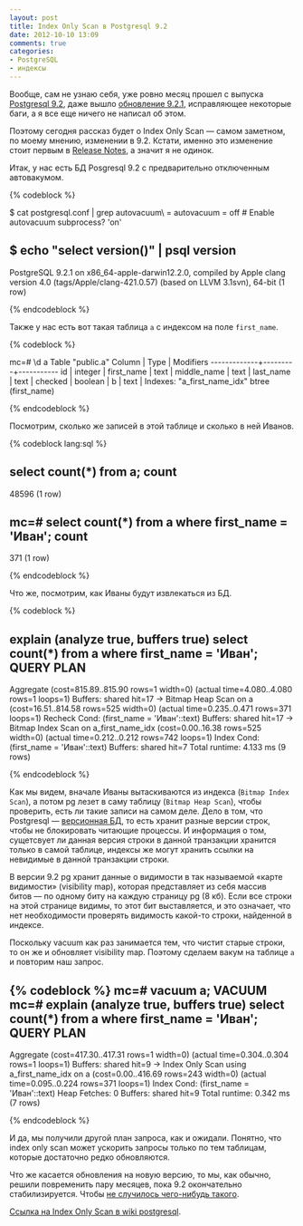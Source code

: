 ```yaml
---
layout: post
title: Index Only Scan в Postgresql 9.2
date: 2012-10-10 13:09
comments: true
categories:
- PostgreSQL
- индексы
---
```


Вообще, сам не узнаю себя, уже ровно месяц прошел с выпуска [Postgresql 9.2](http://www.postgresql.org/docs/9.2/static/release-9-2.html), даже вышло [обновление 9.2.1](http://www.postgresql.org/docs/9.2/static/release-9-2-1.html), исправляющее некоторые баги, а я все еще ничего не написал об этом.

Поэтому сегодня рассказ будет о Index Only Scan — самом заметном, по моему мнению, изменении в 9.2. Кстати, именно это
изменение стоит первым в [Release Notes](http://www.postgresql.org/docs/9.2/static/release-9-2.html), а значит я не
одинок.

<!-- more -->

Итак, у нас есть БД Posgresql 9.2 с предварительно отключенным автовакумом.

{% codeblock %}

$ cat postgresql.conf | grep autovacuum\ =
autovacuum = off			# Enable autovacuum subprocess?  'on'

$ echo "select version()" | psql
             version
-----------------------------------------------------------------------------
 PostgreSQL 9.2.1 on x86_64-apple-darwin12.2.0, compiled by Apple 
 clang version 4.0 (tags/Apple/clang-421.0.57) (based on LLVM 3.1svn), 64-bit
(1 row)

{% endcodeblock %}

Также у нас есть вот такая таблица `a` с индексом на поле `first_name`.

{% codeblock %}

mc=# \d a
         Table "public.a"
   Column    |  Type   | Modifiers 
-------------+---------+-----------
 id          | integer | 
 first_name  | text    | 
 middle_name | text    | 
 last_name   | text    | 
 checked     | boolean | 
 b           | text    | 
Indexes:
    "a_first_name_idx" btree (first_name)

{% endcodeblock %}

Посмотрим, сколько же записей в этой таблице и сколько в ней Иванов.

{% codeblock lang:sql %}

select count(*) from a;
 count 
-------
 48596
(1 row)

mc=# select count(*) from a where first_name = 'Иван';
 count 
-------
   371
(1 row)

{% endcodeblock %}

Что же, посмотрим, как Иваны будут извлекаться из БД.

{% codeblock %}

explain (analyze true, buffers true) select count(*) from a where first_name = 'Иван';
                                                             QUERY PLAN                                                             
------------------------------------------------------------------------------------------------------------------------------------
 Aggregate  (cost=815.89..815.90 rows=1 width=0) (actual time=4.080..4.080 rows=1 loops=1)
   Buffers: shared hit=17
   ->  Bitmap Heap Scan on a  (cost=16.51..814.58 rows=525 width=0) (actual time=0.235..0.471 rows=371 loops=1)
         Recheck Cond: (first_name = 'Иван'::text)
         Buffers: shared hit=17
         ->  Bitmap Index Scan on a_first_name_idx  (cost=0.00..16.38 rows=525 width=0) (actual time=0.212..0.212 rows=742 loops=1)
               Index Cond: (first_name = 'Иван'::text)
               Buffers: shared hit=7
 Total runtime: 4.133 ms
(9 rows)

{% endcodeblock %}

Как мы видем, вначале Иваны вытаскиваются из индекса (`Bitmap Index Scan`), а потом pg лезет в саму таблицу
(`Bitmap Heap Scan`), чтобы проверить, есть ли такие записи на самом деле. Дело в том, что Postgresql —
[версионная БД](http://www.postgresql.org/docs/9.2/static/mvcc-intro.html), то есть хранит разные версии строк, чтобы не
блокировать читающие процессы. И информация о том, сущетсвует ли данная версия строки в данной транзакции хранится
только в самой таблице, индексы же могут хранить ссылки на невидимые в данной транзакции строки.

В версии 9.2 pg хранит данные о видимости в так называемой «карте видимости» (visibility map), которая представляет из
себя массив битов — по одному биту на каждую страницу pg (8 кб). Если все строки на этой странице видимы, то этот бит
выставляется, и это означает, что нет необходимости проверять видимость какой-то строки, найденной в индексе.

Поскольку vacuum как раз занимается тем, что чистит старые строки, то он же и обновляет visibility map. Поэтому сделаем
вакум на таблице `a` и повторим наш запрос.

{% codeblock %}
mc=# vacuum a;
VACUUM
mc=# explain (analyze true, buffers true) select count(*) from a where first_name = 'Иван';
                                                             QUERY PLAN                                                              
-------------------------------------------------------------------------------------------------------------------------------------
 Aggregate  (cost=417.30..417.31 rows=1 width=0) (actual time=0.304..0.304 rows=1 loops=1)
   Buffers: shared hit=9
   ->  Index Only Scan using a_first_name_idx on a  (cost=0.00..416.69 rows=243 width=0) (actual time=0.095..0.224 rows=371 loops=1)
         Index Cond: (first_name = 'Иван'::text)
         Heap Fetches: 0
         Buffers: shared hit=9
 Total runtime: 0.342 ms
(7 rows)

{% endcodeblock %}

И да, мы получили другой план запроса, как и ожидали. Понятно, что index only scan может ускорить запросы только по тем
таблицам, которые достаточно редко обновляются.

Что же касается обновления на новую версию, то мы, как обычно, решили повременить пару месяцев, пока 9.2 окончательно
стабилизируется. Чтобы [не случилось чего-нибудь такого](http://www.sql.ru/forum/actualthread.aspx?tid=973589).

[Ссылка на Index Only Scan в wiki postgresql](http://wiki.postgresql.org/wiki/Index-only_scans).
